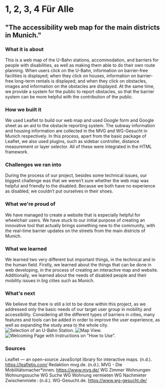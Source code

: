 # 1, 2, 3, 4 Für Alle
## "The accessibility web map for the main districts in Munich."
### What it is about
This is a web map of the U-Bahn stations, accommodation, and barriers for people with disabilities, as well as making them able to do their own route planning. When users click on the U-Bahn, information on barrier-free facilities is displayed; when they click on houses, information on barrier-free long-term rentals is displayed; and when they click on obstacles, images and information on the obstacles are displayed. At the same time, we provide a system for the public to report obstacles, so that the barrier system can be more helpful with the contribution of the public.
### How we built it
We used Leaflet to build our web map and used Google form and Google sheet as an aid to the obstacle reporting system. The subway information and housing information are collected in the MVG and WG-Gesucht in Munich respectively. In this process, apart from the basic package of Leaflet, we also used plugins, such as sidebar controller, distance measurement or layer selector. All of these were integrated in the HTML framework.
### Challenges we ran into
During the process of our project, besides some technical issues, our biggest challenge was that we weren’t sure whether the web map was helpful and friendly to the disabled. Because we both have no experience as disabled, we couldn’t put ourselves in their shoes.
### What we're proud of
We have managed to create a website that is especially helpful for wheelchair users. We have stuck to our initial purpose of creating an innovative tool that actually brings something new to the community, with the real-time barrier updates on the streets from the main districts of Munich.
### What we learned
We learned two very different but important things, in the technical and in the human field. Firstly, we learned about the things that can be done in web developing, in the process of creating an interactive map and website. Additionally, we learned about the needs of disabled people and their mobility issues in big cities such as Munich.
### What's next
We believe that there is still a lot to be done within this project, as we addressed only the basic needs of our target user group in mobility and accessibility. Considering all the different types of barriers in cities, many features and tools can be added in order to improve the user experience, as well as expanding the study area to the whole city.
![Selection of an U-Bahn Station.](https://sp-ao.shortpixel.ai/client/to_webp,q_glossy,ret_img,w_1280/https://cartographymaster.eu/wp-content/uploads/2023/02/Image_2-1280x888.png)
![Map View.](https://sp-ao.shortpixel.ai/client/to_webp,q_glossy,ret_img,w_1280/https://cartographymaster.eu/wp-content/uploads/2023/02/Image_3-1280x975.png)
![Welcoming Page with Instructions on "How to Use".](https://sp-ao.shortpixel.ai/client/to_webp,q_glossy,ret_img,w_1280/https://cartographymaster.eu/wp-content/uploads/2023/02/Image_4-1280x859.png)
### Sources
Leaflet — an open-source JavaScript library for interactive maps. (n.d.). https://leafletjs.com/
Redaktion mvg.de. (n.d.). MVG - Die Mobilitätsmacher*innen. https://www.mvg.de/
WG Zimmer Wohnungen Wohnungssuche WG Suche WG Wohnung vermieten WG Nachmieter Zwischenmiete : (n.d.). WG-Gesucht.de. https://www.wg-gesucht.de/

